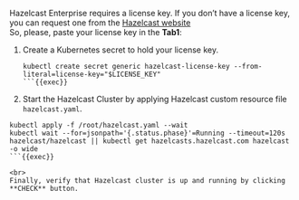 Hazelcast Enterprise requires a license key. If you don’t have a license key, you can request one from the [Hazelcast website](http://trialrequest.hazelcast.com/)
<br>
So, please, paste your license key in the **Tab1**:

1. Create a Kubernetes secret to hold your license key.
    ```plain
    kubectl create secret generic hazelcast-license-key --from-literal=license-key="$LICENSE_KEY"
    ```{{exec}}
   
2. Start the Hazelcast Cluster by applying Hazelcast custom resource file `hazelcast.yaml`.
```plain
kubectl apply -f /root/hazelcast.yaml --wait
kubectl wait --for=jsonpath='{.status.phase}'=Running --timeout=120s hazelcast/hazelcast || kubectl get hazelcasts.hazelcast.com hazelcast -o wide
```{{exec}}

<br>
Finally, verify that Hazelcast cluster is up and running by clicking **CHECK** button.
